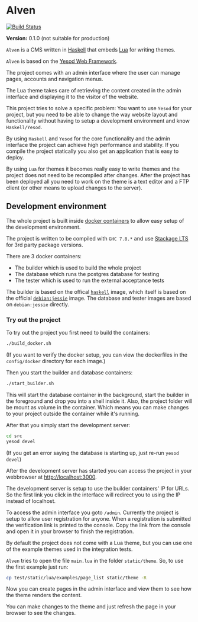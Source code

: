 # Alven

[![Build Status](https://travis-ci.org/rzetterberg/alven.svg?branch=master)](https://travis-ci.org/rzetterberg/alven)

**Version:** 0.1.0 (not suitable for production)

`Alven` is a CMS written in [Haskell](https://www.haskell.org) that embeds
[Lua](http://www.lua.org) for writing themes.

`Alven` is based on the [Yesod Web Framework](http://www.yesodweb.com/).

The project comes with an admin interface where the user can manage pages,
accounts and navigation menus. 

The Lua theme takes care of retrieving the content created in the admin
interface and displaying it to the visitor of the website.

This project tries to solve a specific problem: You want to use `Yesod` for your
project, but you need to be able to change the way website layout and functionality
without having to setup a development environment and know `Haskell/Yesod`.

By using `Haskell` and `Yesod` for the core functionality and the admin
interface the project can achieve high performance and stability. If you compile
the project statically you also get an application that is easy to deploy.

By using `Lua` for themes it becomes really easy to write themes and the project
does not need to be recompiled after changes. After the project has been
deployed all you need to work on the theme is a text editor and a FTP client
(or other means to upload changes to the server).

## Development environment

The whole project is built inside [docker containers](https://www.docker.com/)
to allow easy setup of the development environment.

The project is written to be compiled with `GHC 7.8.*` and use
[Stackage LTS](https://www.stackage.org/) for 3rd party package versions.

There are 3 docker containers:

- The builder which is used to build the whole project
- The database which runs the postgres database for testing
- The tester which is used to run the external acceptance tests

The builder is based on the offical
[`haskell`](https://registry.hub.docker.com/_/haskell/) image, which itself is based on
the official [`debian:jessie`](https://registry.hub.docker.com/_/debian/) image.
The database and tester images are based on `debian:jessie` directly.

### Try out the project

To try out the project you first need to build the containers:

```bash
./build_docker.sh
```

(If you want to verify the docker setup, you can view the
dockerfiles in the `config/docker` directory for each image.)

Then you start the builder and database containers:

```bash
./start_builder.sh
```

This will start the database container in the background, start the builder
in the foreground and drop you into a shell inside it. Also, the project
folder will be mount as volume in the container. Which means you can make
changes to your project outside the container while it's running.

After that you simply start the development server:

```bash
cd src
yesod devel
```

(If you get an error saying the database is starting up, just re-run
`yesod devel`)

After the development server has started you can access the project in your
webbrowser at [http://localhost:3000](http://localhost:3000).

The development server is setup to use the builder containers' IP for URLs. So
the first link you click in the interface will redirect you to using the IP
instead of localhost.

To access the admin interface you goto `/admin`. Currently the project is setup
to allow user registration for anyone. When a registration is submitted the
verification link is printed to the console. Copy the link from the console and
open it in your browser to finish the registration.

By default the project does not come with a Lua theme, but you can use one of
the example themes used in the integration tests.

`Alven` tries to open the file `main.lua` in the folder `static/theme`. So, to
use the first example just run:

```bash
cp test/static/lua/examples/page_list static/theme -R
```

Now you can create pages in the admin interface and view them to see how the
theme renders the content.

You can make changes to the theme and just refresh the page in your browser
to see the changes.
